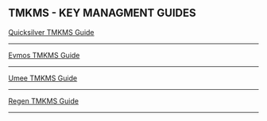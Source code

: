 ## TMKMS - KEY MANAGMENT GUIDES 
[Quicksilver TMKMS Guide](https://github.com/AlexToTheMoon/AM-Solutions/blob/main/tkms/quicksilver/README.md)  
* * *
[Evmos TMKMS Guide](https://github.com/AlexToTheMoon/AM-Solutions/blob/main/tkms/evmos/evmos_9001-2.md)
* * *
[Umee TMKMS Guide ](https://github.com/AlexToTheMoon/AM-Solutions/blob/main/tkms/umee/canon-2-guide.md)
* * *
[Regen TMKMS Guide ](https://github.com/AlexToTheMoon/AM-Solutions/blob/main/tkms/regen/regen-1.md)
* * *
